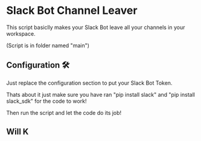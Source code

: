 # Slack Bot Channel Leaver
This script basiclly makes your Slack Bot leave all your channels in your workspace.

(Script is in folder named "main")

## Configuration 🛠
Just replace the configuration section to put your Slack Bot Token.

Thats about it just make sure you have ran "pip install slack" and "pip install slack_sdk" for the code to work!

Then run the script and let the code do its job!

## Will K
